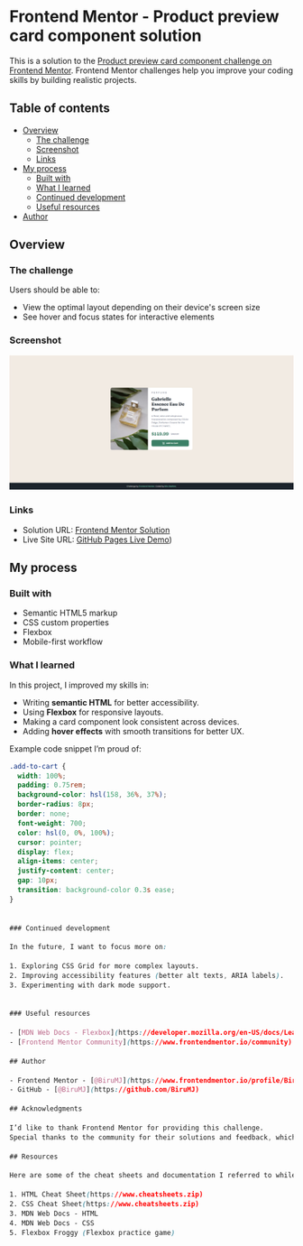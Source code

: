 # Frontend Mentor - Product preview card component solution

This is a solution to the [Product preview card component challenge on Frontend Mentor](https://www.frontendmentor.io/challenges/product-preview-card-component-GO7UmttRfa). Frontend Mentor challenges help you improve your coding skills by building realistic projects.

## Table of contents

- [Overview](#overview)
  - [The challenge](#the-challenge)
  - [Screenshot](#screenshot)
  - [Links](#links)
- [My process](#my-process)
  - [Built with](#built-with)
  - [What I learned](#what-i-learned)
  - [Continued development](#continued-development)
  - [Useful resources](#useful-resources)
- [Author](#author)

## Overview

### The challenge

Users should be able to:

- View the optimal layout depending on their device's screen size  
- See hover and focus states for interactive elements  

### Screenshot

![Product Preview Card](./Screenshot%202025-08-16%20134940.png)

### Links

- Solution URL: [Frontend Mentor Solution](https://www.frontendmentor.io/solutions/product-preview-card-component-html-css-flexbox-abc123)  
- Live Site URL: [GitHub Pages Live Demo](https://birumj.github.io/Product-Preview-card/))  

## My process

### Built with

- Semantic HTML5 markup  
- CSS custom properties  
- Flexbox  
- Mobile-first workflow  

### What I learned

In this project, I improved my skills in:  

- Writing **semantic HTML** for better accessibility.  
- Using **Flexbox** for responsive layouts.  
- Making a card component look consistent across devices.  
- Adding **hover effects** with smooth transitions for better UX.  

Example code snippet I’m proud of:  

```css
.add-to-cart {
  width: 100%;
  padding: 0.75rem;
  background-color: hsl(158, 36%, 37%);
  border-radius: 8px;
  border: none;
  font-weight: 700;
  color: hsl(0, 0%, 100%);
  cursor: pointer;
  display: flex;
  align-items: center;
  justify-content: center;
  gap: 10px;
  transition: background-color 0.3s ease;
}


### Continued development

In the future, I want to focus more on:

1. Exploring CSS Grid for more complex layouts.
2. Improving accessibility features (better alt texts, ARIA labels).
3. Experimenting with dark mode support.


### Useful resources

- [MDN Web Docs - Flexbox](https://developer.mozilla.org/en-US/docs/Learn/CSS/CSS_layout/Flexbox) - Helped me with structuring the layout.
- [Frontend Mentor Community](https://www.frontendmentor.io/community) - Great place to see how others solved the challenge.

## Author

- Frontend Mentor - [@BiruMJ](https://www.frontendmentor.io/profile/BiruMJ)
- GitHub - [@BiruMJ](https://github.com/BiruMJ)

## Acknowledgments

I’d like to thank Frontend Mentor for providing this challenge.
Special thanks to the community for their solutions and feedback, which inspired me to improve my approach. 

## Resources

Here are some of the cheat sheets and documentation I referred to while building this project:

1. HTML Cheat Sheet(https://www.cheatsheets.zip)
2. CSS Cheat Sheet(https://www.cheatsheets.zip)
3. MDN Web Docs - HTML
4. MDN Web Docs - CSS
5. Flexbox Froggy (Flexbox practice game)
